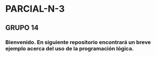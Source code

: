 # PARCIAL-N-3
## GRUPO 14
### Bienvenido. En siguiente repositorio encontrará un breve ejemplo acerca del uso de la programación lógica.
